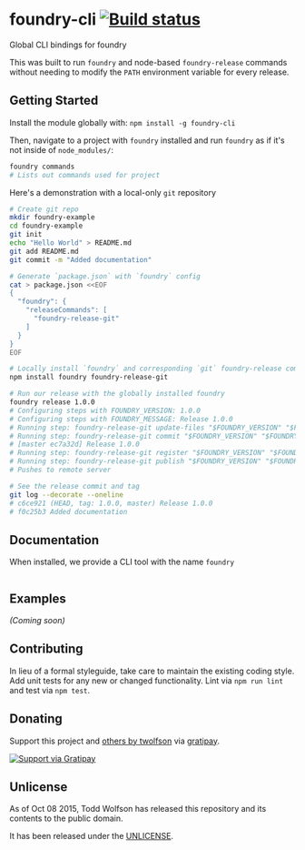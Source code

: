 # foundry-cli [![Build status](https://travis-ci.org/twolfson/foundry-cli.png?branch=master)](https://travis-ci.org/twolfson/foundry-cli)

Global CLI bindings for foundry

This was built to run `foundry` and node-based `foundry-release` commands without needing to modify the `PATH` environment variable for every release.

## Getting Started
Install the module globally with: `npm install -g foundry-cli`

Then, navigate to a project with `foundry` installed and run `foundry` as if it's not inside of `node_modules/`:

```bash
foundry commands
# Lists out commands used for project
```

Here's a demonstration with a local-only `git` repository

```bash
# Create git repo
mkdir foundry-example
cd foundry-example
git init
echo "Hello World" > README.md
git add README.md
git commit -m "Added documentation"

# Generate `package.json` with `foundry` config
cat > package.json <<EOF
{
  "foundry": {
    "releaseCommands": [
      "foundry-release-git"
    ]
  }
}
EOF

# Locally install `foundry` and corresponding `git` foundry-release command
npm install foundry foundry-release-git

# Run our release with the globally installed foundry
foundry release 1.0.0
# Configuring steps with FOUNDRY_VERSION: 1.0.0
# Configuring steps with FOUNDRY_MESSAGE: Release 1.0.0
# Running step: foundry-release-git update-files "$FOUNDRY_VERSION" "$FOUNDRY_MESSAGE"
# Running step: foundry-release-git commit "$FOUNDRY_VERSION" "$FOUNDRY_MESSAGE"
# [master ec7a32d] Release 1.0.0
# Running step: foundry-release-git register "$FOUNDRY_VERSION" "$FOUNDRY_MESSAGE"
# Running step: foundry-release-git publish "$FOUNDRY_VERSION" "$FOUNDRY_MESSAGE"
# Pushes to remote server

# See the release commit and tag
git log --decorate --oneline
# c6ce921 (HEAD, tag: 1.0.0, master) Release 1.0.0
# f0c25b3 Added documentation
```

## Documentation
When installed, we provide a CLI tool with the name `foundry`

```
```

## Examples
_(Coming soon)_

## Contributing
In lieu of a formal styleguide, take care to maintain the existing coding style. Add unit tests for any new or changed functionality. Lint via `npm run lint` and test via `npm test`.

## Donating
Support this project and [others by twolfson][gratipay] via [gratipay][].

[![Support via Gratipay][gratipay-badge]][gratipay]

[gratipay-badge]: https://cdn.rawgit.com/gratipay/gratipay-badge/2.x.x/dist/gratipay.png
[gratipay]: https://www.gratipay.com/twolfson/

## Unlicense
As of Oct 08 2015, Todd Wolfson has released this repository and its contents to the public domain.

It has been released under the [UNLICENSE][].

[UNLICENSE]: UNLICENSE
